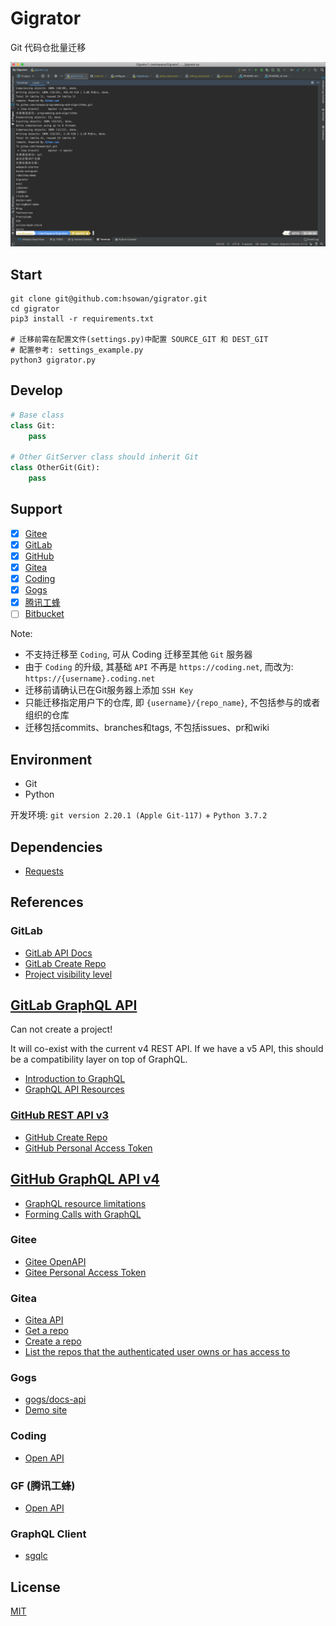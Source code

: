 # Gigrator

Git 代码仓批量迁移

![gigrator.png](images/gigrator.png)

## Start

```shell script
git clone git@github.com:hsowan/gigrator.git
cd gigrator
pip3 install -r requirements.txt

# 迁移前需在配置文件(settings.py)中配置 SOURCE_GIT 和 DEST_GIT
# 配置参考: settings_example.py
python3 gigrator.py
```

## Develop

```python
# Base class
class Git:
    pass

# Other GitServer class should inherit Git
class OtherGit(Git):
    pass
```

## Support

* [x] [Gitee](https://gitee.com/)
* [x] [GitLab](https://gitlab.com/)
* [x] [GitHub](https://github.com/)
* [x] [Gitea](https://gitea.io/zh-cn/)
* [x] [Coding](https://coding.net/)
* [x] [Gogs](https://gogs.io/)
* [x] [腾讯工蜂](https://code.tencent.com/)
* [ ] [Bitbucket](https://bitbucket.org/)

Note:

* 不支持迁移至 `Coding`, 可从 Coding 迁移至其他 `Git` 服务器
* 由于 `Coding` 的升级, 其基础 `API` 不再是 `https://coding.net`, 而改为: `https://{username}.coding.net`
* 迁移前请确认已在Git服务器上添加 `SSH Key`
* 只能迁移指定用户下的仓库, 即 `{username}/{repo_name}`, 不包括参与的或者组织的仓库
* 迁移包括commits、branches和tags, 不包括issues、pr和wiki

## Environment

* Git
* Python

开发环境: `git version 2.20.1 (Apple Git-117)` + `Python 3.7.2`

## Dependencies

* [Requests](https://2.python-requests.org/en/master/)

## References

### GitLab

* [GitLab API Docs](https://docs.gitlab.com/ee/api/)
* [GitLab Create Repo](https://docs.gitlab.com/ee/api/projects.html#create-project)
* [Project visibility level](https://docs.gitlab.com/ee/api/projects.html#project-visibility-level)

## [GitLab GraphQL API](https://docs.gitlab.com/ee/api/graphql/)

Can not create a project!

It will co-exist with the current v4 REST API. If we have a v5 API, this should be a compatibility layer on top of GraphQL.

* [Introduction to GraphQL](https://developer.github.com/v4/guides/intro-to-graphql/)
* [GraphQL API Resources](https://docs.gitlab.com/ee/api/graphql/reference/index.html)

### [GitHub REST API v3](https://developer.github.com/v3/)

* [GitHub Create Repo](https://developer.github.com/v3/repos/#create)
* [GitHub Personal Access Token](https://github.com/settings/tokens)

## [GitHub GraphQL API v4](https://developer.github.com/v4/)

* [GraphQL resource limitations](https://developer.github.com/v4/guides/resource-limitations/)
* [Forming Calls with GraphQL](https://developer.github.com/v4/guides/forming-calls/)


### Gitee

* [Gitee OpenAPI](https://gitee.com/api/v5/swagger#/getV5ReposOwnerRepoStargazers?ex=no)
* [Gitee Personal Access Token](https://gitee.com/profile/personal_access_tokens)

### Gitea

* [Gitea API](https://gitea.com/api/v1/swagger)
* [Get a repo](https://gitea.com/api/v1/swagger#/repository/repoGet)
* [Create a repo](https://gitea.com/api/v1/swagger#/repository/createCurrentUserRepo)
* [List the repos that the authenticated user owns or has access to](https://gitea.com/api/v1/swagger#/user/userCurrentListRepos)

### Gogs

* [gogs/docs-api](https://github.com/gogs/docs-api)
* [Demo site](https://try.gogs.io/)

### Coding

* [Open API](https://open.coding.net/open-api/?_ga=2.122224323.99121124.1563808661-1235584671.1544277191)

### GF (腾讯工蜂)

* [Open API](https://code.tencent.com/help/api/prepare)

### GraphQL Client

* [sgqlc](https://github.com/profusion/sgqlc)

## License

[MIT](https://github.com/hsowan/Gigrator/blob/master/LICENSE)

